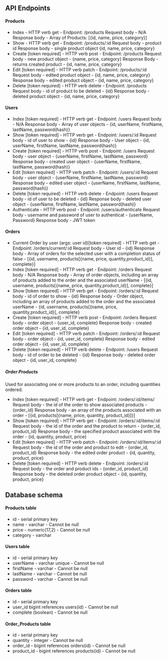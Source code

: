 ## API Endpoints

#### Products
- Index - HTTP verb get - Endpoint: /products
	Request body - N/A
	Response body - Array of Products: [{id, name, price, category}]
- Show - HTTP verb get - Endpoint: /products/:id
	Request body - product id
	Response body - single product object {id, name, price, category}
- Create [token required] - HTTP verb post - Endpoint: /products
	Request body - new product object - {name, price, category}
	Response Body - returns created product - {id, name, price, category}
- Edit [token required] - HTTP verb patch - Endpoint: /products/:id
	Request body - edited product object - {id, name, price, category}
	Response body - edited product object - {id, name, price, category}
- Delete [token required] - HTTP verb delete - Endpoint: /products
	Request body - id of product to be deleted - {id}
	Response body - deleted product object - {id, name, price, category}


#### Users
- Index [token required] - HTTP verb get - Endpoint: /users
	Request body - N/A
	Response body - Array of user objects - {id, userName, firstName, lastName, password(hash)}
- Show [token required] - HTTP verb get - Endpoint: /users/:id
	Request body - id of user to show - {id}
	Response body - User object - {id, userName, firstName, lastName, password(hash)}
- Create [token required] - HTTP verb post - Endpoint: /users
	Request body - user object - {userName, firstName, lastName, password}
	Response body - created user object - {userName, firstName, lastName, password(hash)}
- Edit [token required] - HTTP verb patch - Endpoint: /users/:id
	Request body - user object - {userName, firstName, lastName, password}
	Response body - edited user object - {userName, firstName, lastName, password(hash)}
- Delete [token required] - HTTP verb delete - Endpoint: /users
	Request body - id of user to be deleted - {id}
	Response body - deleted user object - {userName, firstName, lastName, password(hash)}
- Authenticate - HTTP verb post - Endpoint: /users/authenticate
	Request body - username and password of user to authenticat - {userName, Password}
	Response body - JWT token

#### Orders
- Current Order by user (args: user id)[token required] - HTTP verb get - Endpoint: /orders/current/:id
	Request body - User id - {id}
	Response body - Array of orders for the selected user with a completion status of false - [{id, username, products[{name, price, quantity,product_id}], complete}] 
- Index [token required] - HTTP verb get - Endpoint: /orders
	Request body - N/A
	Response body - Array of order objects, including an array of products added to the order and the associated userName - [{id, username, products[{name, price, quantity,product_id}], complete}]
- Show [token required] - HTTP verb get - Endpoint: /orders/:id
	Request body - id of order to show - {id}
	Response body - Order object, including an array of products added to the order and the associated userName - {id, username, products[{name, price, quantity,product_id}], complete}
- Create [token required] - HTTP verb post - Endpoint: /orders
	Request body - order object - {user_id,  complete}
	Response body - created order object - {id, user_id, complete}
- Edit [token required] - HTTP verb patch - Endpoint: /orders/:id
	Request body - order object - {id, user_id,  complete}
	Response body - edited order object - {id, user_id, complete}
- Delete [token required] - HTTP verb delete - Endpoint: /users
	Request body - id of order to be deleted - {id}
	Response body - deleted order object - {id, user_id, complete}

##### Order Products
Used for associating one or more products to an order, including quantities ordered.
- Index [token required] - HTTP verb get - Endpoint: /orders/:id/items/
	Request body - the id of the order to show associated products - {order_id}
	Response body - an array of the products associated with an order - [{id, products[{name, price, quantity, product_id}]}]
- Show [token required] - HTTP verb get - Endpoint: /orders/:id/items/:id
	Request body - the id of the order and the product to return - {order_id, product_id}
	Response body - the specified product associated with the order - {id, quantity, product, price}
- Edit [token required] - HTTP verb patch - Endpoint: /orders/:id/items/:id
	Request body - the id of the order and product to edit - {order_id, product_id}
	Response body - the edited order product - {id, quantity, product, price}
- Delete [token required] - HTTP verb delete - Endpoint: /orders/:id
	Request body - the order and product ids - {order_id, product_id}
	Response body - the deleted order product object - {id, quantity, product, price}


## Database schema
#### Products table
- id - serial primary key 
- name - varchar - Cannot be null
- price - numeric(17,2) - Cannot be null
- category - varchar

#### Users table
- id - serial primary key
- userName - varchar unique - Cannot be null
- firstName - varchar - Cannot be null
- lastName - varchar - Cannot be null
- password - varchar  - Cannot be null

#### Orders table
- id - serial primary key
- user_id bigint references users(id)  - Cannot be null
- complete (boolean) - Cannot be null


#### Order_Products table
- id - serial primary key
- quantity - integer  - Cannot be null
- order_id - bigint references orders(id)  - Cannot be null
- product_id - bigint references products(id)  - Cannot be null


